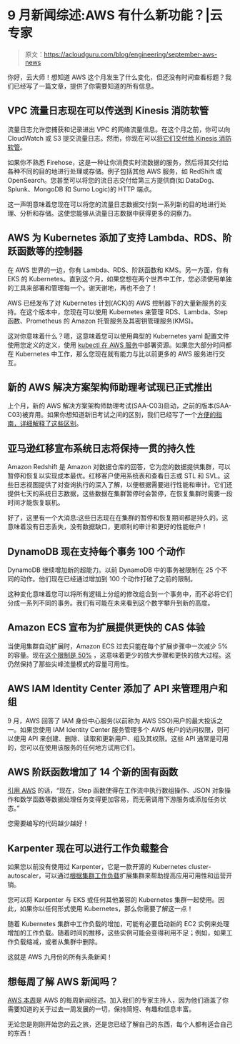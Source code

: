 # 9 月新闻综述:AWS 有什么新功能？|云专家

> 原文：<https://acloudguru.com/blog/engineering/september-aws-news>

你好，云大师！想知道 AWS 这个月发生了什么变化，但还没有时间查看标题？我们已经写了一篇文章，提供了你需要知道的所有信息。

## VPC 流量日志现在可以传送到 Kinesis 消防软管

流量日志允许您捕获和记录进出 VPC 的网络流量信息。在这个月之前，你可以向 CloudWatch 或 S3 提交流量日志。然而，你现在可以[将它们交付给 Kinesis 消防软管](https://aws.amazon.com/about-aws/whats-new/2022/09/amazon-vpc-flow-logs-delivered-amazon-kinesis-firehose/)。

如果你不熟悉 Firehose，这是一种让你消费实时流数据的服务，然后将其交付给各种不同的目的地进行处理或存储。例子包括其他 AWS 服务，如 RedShift 或 OpenSearch。您甚至可以将您的流日志交付给第三方提供商(如 DataDog、Splunk、MongoDB 和 Sumo Logic)的 HTTP 端点。

这一声明意味着您现在可以将您的流量日志数据交付到一系列新的目的地进行处理、分析和存储。这使您能够从流量日志数据中获得更多的洞察力。

## AWS 为 Kubernetes 添加了支持 Lambda、RDS、阶跃函数等的控制器

在 AWS 世界的一边，你有 Lambda、RDS、阶跃函数和 KMS。另一方面，你有 EKS 的 Kubernetes。直到这个月，如果您想在两个世界中工作，您必须使用单独的工具来部署和管理每一个。谢天谢地，再也不会了！

AWS 已经发布了对 Kubernetes 计划(ACK)的 AWS 控制器下的大量新服务的支持。在这个版本中，您现在可以使用 Kubernetes 来管理 RDS、Lambda、Step 函数、Prometheus 的 Amazon 托管服务及其密钥管理服务(KMS)。

这对你意味着什么？嗯，这意味着您可以使用典型的 Kubernetes yaml 配置文件使用您定义的定义，使用 [kubectl 在 AWS 服务](https://aws.amazon.com/blogs/compute/deploying-aws-lambda-functions-using-aws-controllers-for-kubernetes-ack/)中部署资源。如果您大部分时间都在 Kubernetes 中工作，那么您现在就有能力与比以前更多的 AWS 服务进行交互。

## 新的 AWS 解决方案架构师助理考试现已正式推出

上个月，新的 AWS 解决方案架构师助理考试(SAA-C03)启动，之前的版本(SAA-C03)被弃用。如果你想知道新旧考试之间的区别，我们已经写了一个[方便的指南，详细解释了这些区别](https://acloudguru.com/blog/engineering/new-aws-saa-c03-exam)。

## 亚马逊红移宣布系统日志将保持一贯的持久性

Amazon Redshift 是 Amazon 对数据仓库的回答，它为您的数据提供集群，可以暂停和恢复以实现成本最优。红移客户使用系统表和查看日志或 STL 和 SVL。这些日志视图提供了对查询执行的深入了解，以便根据需要进行性能和审计。它们还提供七天的系统日志数据，这些数据在集群暂停时会暂停，在恢复集群时需要一段时间才能恢复联机。

好了，这里有一个大消息:这些日志现在在集群的暂停和恢复期间都是持久的。这意味着没有日志丢失，没有数据缺口，更顺利的审计和更好的性能帐户！

## DynamoDB 现在支持每个事务 100 个动作

DynamoDB 继续增加新的超能力。以前 DynamoDB 中的事务被限制在 25 个不同的动作。他们现在已经通过增加到 100 个动作打破了之前的限制。

这种变化意味着您可以将所有逻辑上分组的修改组合到一个事务中，而不必将它们分成一系列不同的事务。我们有可能在未来看到这个数字攀升到新的高度。

## Amazon ECS 宣布为扩展提供更快的 CAS 体验

当使用集群自动扩展时，Amazon ECS 过去只能在每个扩展步骤中一次减少 5%的容量。现在[这个限制是 50%](https://aws.amazon.com/about-aws/whats-new/2022/09/amazon-ecs-faster-cluster-auto-scaling-experience-scale-in-events/) ，这意味着更少的放大步骤和更快的放大过程。这仍然保持了那些尖峰流量模式的容量可用性。

## AWS IAM Identity Center 添加了 API 来管理用户和组

9 月，AWS 回答了 IAM 身份中心服务(以前称为 AWS SSO)用户的最大投诉之一。如果您使用 IAM Identity Center 服务管理多个 AWS 帐户的访问权限，则可以使用 API 来创建、删除、读取和更新用户、组及其权限。这些 API 通常是可用的，您可以在使用该服务的任何地方试用它们。

## AWS 阶跃函数增加了 14 个新的固有函数

[引用 AWS](https://aws.amazon.com/about-aws/whats-new/2022/08/aws-step-functions-14-new-intrinsic-features-process-data-workflows/) 的话，“现在，Step 函数使得在工作流中执行数组操作、JSON 对象操作和数学函数等数据处理任务变得更加容易，而无需调用下游服务或添加任务状态。”

您需要编写的代码越少越好！

## Karpenter 现在可以进行工作负载整合

如果您以前没有使用过 Karpenter，它是一款开源的 Kubernetes cluster-autoscaler，可以通过[根据集群工作负载](https://aws.amazon.com/about-aws/whats-new/2022/08/workload-consolidation-karpenter/)扩展集群来帮助提高应用可用性和运营开销。

您可以将 Karpenter 与 EKS 或任何其他兼容的 Kubernetes 集群一起使用。因此，如果你以任何形式使用 Kubernetes，那么你需要了解这一点！

随着 Kubernetes 集群中工作负载的增加，可能有必要启动新的 EC2 实例来处理增加的工作负载。随着时间的推移，这些实例可能会变得利用不足；例如，如果工作负载缩减，或者从集群中删除。

这就是 AWS 九月份的所有头条新闻！

## 想每周了解 AWS 新闻吗？

[AWS 本周](https://www.youtube.com/playlist?list=PLI1_CQcV71RmeydXo-5K7DAxLsUX6SVhL)是 AWS 的每周新闻综述。加入我们的专家主持人，因为他们涵盖了你需要知道的关于过去一周发展的一切，保持简短、有趣和信息丰富。

无论您是刚刚开始您的云之旅，还是您已经了解自己的东西，每个人都有适合自己的东西！